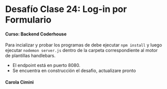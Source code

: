 # Desafío Clase 24: Log-in por Formulario
#### Curso: Backend Coderhouse

Para incializar y probar los programas de debe ejecutar ```npm install```
y luego ejecutar ```nodemon server.js``` dentro de la carpeta correspondiente al 
motor de plantillas handlebars.

- El endpoint está en puerto 8080.
- Se encuentra en construcción el desafio, actualizare pronto

#### Carola Cimini